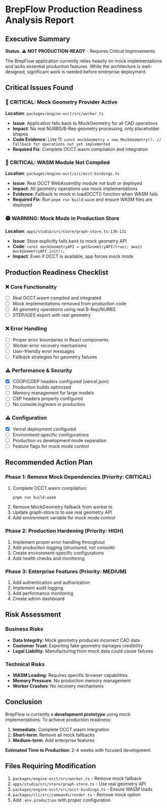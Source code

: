 # BrepFlow Production Readiness Analysis Report

## Executive Summary
**Status**: ⚠️ **NOT PRODUCTION-READY** - Requires Critical Improvements

The BrepFlow application currently relies heavily on mock implementations and lacks essential production features. While the architecture is well-designed, significant work is needed before enterprise deployment.

## Critical Issues Found

### 🔴 CRITICAL: Mock Geometry Provider Active
**Location**: `packages/engine-occt/src/worker.ts`
- **Issue**: Application falls back to MockGeometry for all CAD operations
- **Impact**: No real NURBS/B-Rep geometry processing, only placeholder shapes
- **Code Evidence**: Line 11: `const mockGeometry = new MockGeometry(); // Fallback for operations not yet implemented`
- **Required Fix**: Complete OCCT.wasm compilation and integration

### 🔴 CRITICAL: WASM Module Not Compiled
**Location**: `packages/engine-occt/src/occt-bindings.ts`
- **Issue**: Real OCCT WebAssembly module not built or deployed
- **Impact**: All geometry operations use mock implementations
- **Evidence**: Fallback to mock in loadOCCT() function when WASM fails
- **Required Fix**: Run `pnpm run build:wasm` and ensure WASM files are deployed

### 🟡 WARNING: Mock Mode in Production Store
**Location**: `apps/studio/src/store/graph-store.ts:130-131`
- **Issue**: Store explicitly falls back to mock geometry API
- **Code**: `const mockGeometryAPI = getGeometryAPI(true); await mockGeometryAPI.init();`
- **Impact**: Even if OCCT is available, app forces mock mode

## Production Readiness Checklist

### ❌ Core Functionality
- [ ] Real OCCT.wasm compiled and integrated
- [ ] Mock implementations removed from production code
- [ ] All geometry operations using real B-Rep/NURBS
- [ ] STEP/IGES export with real geometry

### ❌ Error Handling
- [ ] Proper error boundaries in React components
- [ ] Worker error recovery mechanisms
- [ ] User-friendly error messages
- [ ] Fallback strategies for geometry failures

### ⚠️ Performance & Security
- [x] COOP/COEP headers configured (vercel.json)
- [ ] Production builds optimized
- [ ] Memory management for large models
- [ ] CSP headers properly configured
- [ ] No console.log/warn in production

### ⚠️ Configuration
- [x] Vercel deployment configured
- [ ] Environment-specific configurations
- [ ] Production vs development mode separation
- [ ] Feature flags for mock mode control

## Recommended Action Plan

### Phase 1: Remove Mock Dependencies (Priority: CRITICAL)
1. Complete OCCT.wasm compilation:
   ```bash
   pnpm run build:wasm
   ```
2. Remove MockGeometry fallback from worker.ts
3. Update graph-store.ts to use real geometry API
4. Add environment variable for mock mode control

### Phase 2: Production Hardening (Priority: HIGH)
1. Implement proper error handling throughout
2. Add production logging (structured, not console)
3. Create environment-specific configurations
4. Add health checks and monitoring

### Phase 3: Enterprise Features (Priority: MEDIUM)
1. Add authentication and authorization
2. Implement audit logging
3. Add performance monitoring
4. Create admin dashboard

## Risk Assessment

### Business Risks
- **Data Integrity**: Mock geometry produces incorrect CAD data
- **Customer Trust**: Exporting fake geometry damages credibility
- **Legal Liability**: Manufacturing from mock data could cause failures

### Technical Risks
- **WASM Loading**: Requires specific browser capabilities
- **Memory Pressure**: No production memory management
- **Worker Crashes**: No recovery mechanisms

## Conclusion

BrepFlow is currently a **development prototype** using mock implementations. To achieve production readiness:

1. **Immediate**: Complete OCCT.wasm integration
2. **Short-term**: Remove all mock fallbacks
3. **Medium-term**: Add enterprise features

**Estimated Time to Production**: 2-4 weeks with focused development

## Files Requiring Modification

1. `packages/engine-occt/src/worker.ts` - Remove mock fallback
2. `apps/studio/src/store/graph-store.ts` - Use real geometry API
3. `packages/engine-occt/src/occt-bindings.ts` - Ensure WASM loads
4. `packages/cli/src/commands/render.ts` - Remove mock option
5. Add `.env.production` with proper configuration